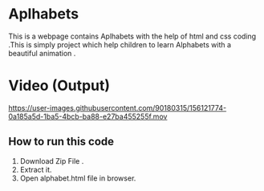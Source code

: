 
# Aplhabets

This is a webpage contains Aplhabets with the help of html and css coding .This is simply project which help children to learn Alphabets with a beautiful animation .

# Video (Output)

https://user-images.githubusercontent.com/90180315/156121774-0a185a5d-1ba5-4bcb-ba88-e27ba455255f.mov



## How to run this code 

1. Download Zip File .
2. Extract it.
3. Open alphabet.html file in browser.

